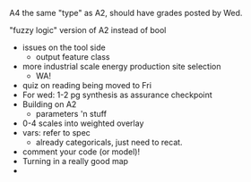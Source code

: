 A4 the same "type" as A2, should have grades posted by Wed.

"fuzzy logic" version of A2 instead of bool

- issues on the tool side
	- output feature class
- more industrial scale energy production site selection
	- WA!
- quiz on reading being moved to Fri
- For wed: 1-2 pg synthesis as assurance checkpoint
- Building on A2
	- parameters 'n stuff
- 0-4 scales into weighted overlay
- vars: refer to spec
	- already categoricals, just need to recat.
- comment your code (or model)!
- Turning in a really good map
- 